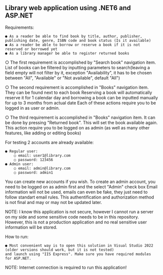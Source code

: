 ﻿## Library web application using .NET6 and ASP.NET

Requirements:

	● As a reader be able to find book by title, author, publisher, publishing date, genre, ISBN code and book status (Is it available)
	● As a reader be able to borrow or reserve a book if it is not reserved or borrowed yet
	● As a library manager be able to register returned books

○ The first requirement is accomplished by "Search book" navigation item.
List of books can be filtered by inputting parameters to search(leaving a field empty will not filter by it, exception "Availability", it has to be chosen between "All", "Available" or "Not available", default "All")

○ The second requirement is accomplished in "Books" navigation item. They can be found next to each book
Reserving a book will automatically reserve it for 1 calendar day and borrowing a book can be inputted manually for up to 3 months from actual date
Each of these actions require you to be logged in as user or admin.

○ The third requirement is accomplished in "Books" navigation item. It can be done by pressing "Returned book".
This will set the book available again. This action require you to be logged on as admin (as well as many other features, like adding or editing books)

For testing 2 accounts are already available:

	● Regular user:
		○ email: user1@library.com
		○ password: 123456
	● Admin user:
		○ email: admin@library.com
		○ password: admin1

You can create new accounts if you wish. To create an admin account, you need to be logged on as admin first and the select "Admin" check box
Email information will not be used, emails can even be fake, they just need to follow standart email rules.
This authentification and authorization method is not final and may or may not be updated later.

NOTE: I know this application is not secure, however I cannot run a server on my side and some sensitive code needs to be in this repository.
However, this is not a production application and no real sensitive user information will be stored.

How to run:

	● Most convenient way is to open this solution in Visual Studio 2022 (older versions should work, but it is not tested)
	and launch using "IIS Express". Make sure you have required modules for ASP.NET.
NOTE: Internet connection is required to run this application!
